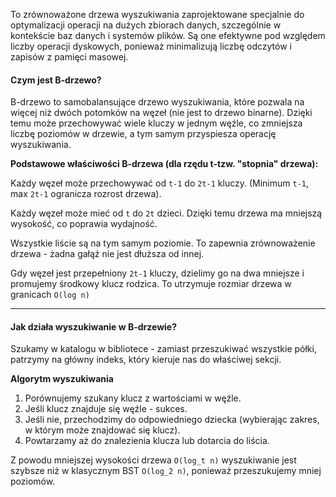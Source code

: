 To zrównoważone drzewa wyszukiwania zaprojektowane specjalnie do optymalizacji operacji na dużych zbiorach danych, szczególnie w kontekście baz danych i systemów plików. Są one efektywne pod względem liczby operacji dyskowych, ponieważ minimalizują liczbę odczytów i zapisów z pamięci masowej.

#### Czym jest B-drzewo?

B-drzewo to samobalansujące drzewo wyszukiwania, które pozwala na więcej niż dwóch potomków na węzeł (nie jest to drzewo binarne). Dzięki temu może przechowywać wiele kluczy w jednym węźle, co zmniejsza liczbę poziomów w drzewie, a tym samym przyspiesza operację wyszukiwania.

**Podstawowe właściwości B-drzewa (dla rzędu t-tzw. "stopnia" drzewa):**

Każdy węzeł może przechowywać od `t-1` do `2t-1` kluczy.
(Minimum `t-1`, max `2t-1` ogranicza rozrost drzewa).

Każdy węzeł może mieć od `t` do `2t` dzieci.
Dzięki temu drzewa ma mniejszą wysokość, co poprawia wydajność.

Wszystkie liście są na tym samym poziomie.
To zapewnia zrównoważenie drzewa - żadna gałąź nie jest dłuższa od innej.

Gdy węzeł jest przepełniony `2t-1` kluczy, dzielimy go na dwa mniejsze i promujemy środkowy klucz rodzica.
To utrzymuje rozmiar drzewa w granicach `O(log n)`

----

#### Jak działa wyszukiwanie w B-drzewie?
Szukamy w katalogu w bibliotece - zamiast przeszukiwać wszystkie półki, patrzymy na główny indeks, który kieruje nas do właściwej sekcji.

**Algorytm wyszukiwania**
1. Porównujemy szukany klucz z wartościami w węźle.
2. Jeśli klucz znajduje się węźle - sukces.
3. Jeśli nie, przechodzimy do odpowiedniego dziecka (wybierając zakres, w którym może znajdować się klucz).
4. Powtarzamy aż do znalezienia klucza lub dotarcia do liścia.

Z powodu mniejszej wysokości drzewa `O(log_t n)` wyszukiwanie jest szybsze niż w klasycznym BST `O(log_2 n)`, ponieważ przeszukujemy mniej poziomów.